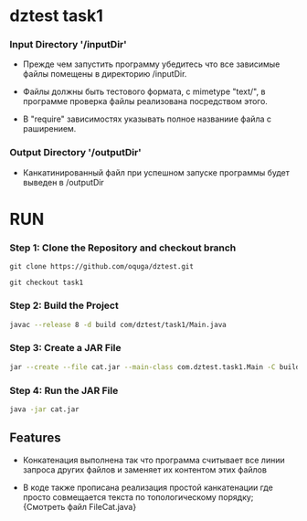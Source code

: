 # dztest task1

### Input Directory  '/inputDir'

* Прежде чем запустить программу убедитесь что все зависимые файлы помещены в директорию /inputDir.

* Файлы должны быть тестового формата, с mimetype "text/", в программе проверка файлы реализована посредством этого.

* В "require" зависимостях указывать полное названиие файла с раширением. 

### Output Directory '/outputDir'

* Канкатинированный файл при успешном запуске программы будет выведен в /outputDir

# RUN

### Step 1: Clone the Repository and checkout branch
```
git clone https://github.com/oquga/dztest.git
```
```
git checkout task1
```

### Step 2: Build the Project
```bash
javac --release 8 -d build com/dztest/task1/Main.java
```

### Step 3: Create a JAR File
```bash
jar --create --file cat.jar --main-class com.dztest.task1.Main -C build/ .
 ```

### Step 4: Run the JAR File
```bash
java -jar cat.jar
 ```

## Features

* Конкатенация выполнена так что программа считывает все линии запроса других файлов 
и заменяет их контентом этих файлов


* В коде также прописана реализация простой канкатенации 
где просто совмещается текста 
по топологическому порядку;
{Смотреть файл FileCat.java}
